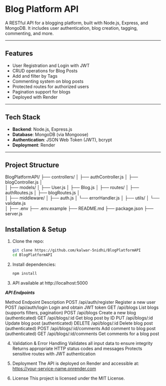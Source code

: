 # Blog Platform API

A RESTful API for a blogging platform, built with Node.js, Express, and MongoDB. It includes user authentication, blog creation, tagging, commenting, and more.

---

## Features

- User Registration and Login with JWT
- CRUD operations for Blog Posts
- Add and filter by Tags
- Commenting system on blog posts
- Protected routes for authorized users
- Pagination support for blogs
- Deployed with Render

---

## Tech Stack

- **Backend**: Node.js, Express.js
- **Database**: MongoDB (via Mongoose)
- **Authentication**: JSON Web Token (JWT), bcrypt
- **Deployment**: Render

---

## Project Structure

BlogPlatformAPI/
├── controllers/
│   ├── authController.js
│   ├── blogController.js
│   
│
├── models/
│   ├── User.js
│   ├── Blog.js
│
├── routes/
│   ├── authRoutes.js
│   ├── blogRoutes.js
│   
│
├── middleware/
│   ├── auth.js
│   └── errorHandler.js
│
├── utils/
│   └── validate.js       
│
├── .env
├── .env.example
├── README.md
├── package.json
├── server.js


## Installation & Setup

1. Clone the repo:  
   ```bash
   git clone https://github.com/kalwar-5nidhi/BlogPlatformAPI
   cd BlogPlatformAPI

2. Install dependencies:
   ```bash
   npm install

3. API available at http://localhost:5000

***API Endpoints***

Method	        Endpoint	                 Description
POST	     /api/auth/register	         Register a new user
POST	     /api/auth/login	         Login and obtain JWT token
GET	         /api/blogs	                 List blogs (supports filters, pagination)
POST	     /api/blogs	                 Create a new blog (authenticated)
GET	         /api/blogs/:id	             Get blog post by ID
PUT	         /api/blogs/:id	             Update blog post (authenticated)
DELETE	     /api/blogs/:id	             Delete blog post (authenticated)
POST	     /api/blogs/:id/comments	 Add comment to blog post (authenticated)
GET	         /api/blogs/:id/comments	 Get comments for a blog post

4. Validation & Error Handling
Validates all input data to ensure integrity
Returns appropriate HTTP status codes and messages
Protects sensitive routes with JWT authentication

5. Deployment
The API is deployed on Render and accessible at:
https://your-service-name.onrender.com


6. License
This project is licensed under the MIT License.




